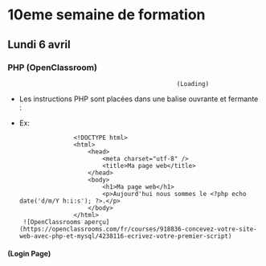 # 10eme semaine de formation

## Lundi 6 avril

### PHP (OpenClassroom)

                                                   (Loading)





 
 - Les instructions PHP sont placées dans une balise ouvrante et fermante : <?php ?>
 - Ex: 
 
                      <!DOCTYPE html>
                      <html>
                          <head>
                              <meta charset="utf-8" />
                              <title>Ma page web</title>
                          </head>
                          <body>
                              <h1>Ma page web</h1>
                              <p>Aujourd'hui nous sommes le <?php echo date('d/m/Y h:i:s'); ?>.</p>
                          </body>
                      </html>
        ![OpenClassrooms aperçu](https://openclassrooms.com/fr/courses/918836-concevez-votre-site-web-avec-php-et-mysql/4238116-ecrivez-votre-premier-script)
                      

#### (Login Page) 
